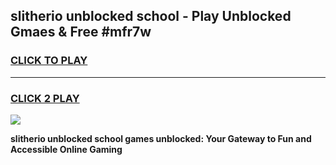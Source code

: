 
## slitherio unblocked school - Play Unblocked Gmaes & Free #mfr7w
<h3>
<a href="https://news.freeplayer.one?title=slitherio_unblocked_school&ref=24F">CLICK TO PLAY</a></h3>
<hr>

<h3>
<a href="https://news.freeplayer.one?title=slitherio_unblocked_school&ref=24F">CLICK 2 PLAY</a>
  
</h3>

<a href="https://news.freeplayer.one?title=slitherio_unblocked_school&ref=24F/"><img src="https://clearcache.store/games.png"></a>


**slitherio unblocked school games unblocked: Your Gateway to Fun and Accessible Online Gaming**
